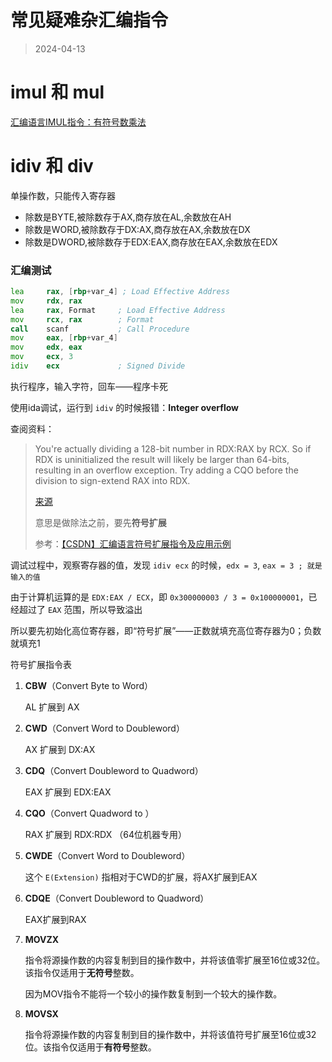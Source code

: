 # 常见疑难杂汇编指令

> 2024-04-13
# imul 和 mul

[汇编语言IMUL指令：有符号数乘法](https://c.biancheng.net/view/3603.html)

# idiv 和 div

单操作数，只能传入寄存器

- 除数是BYTE,被除数存于AX,商存放在AL,余数放在AH
- 除数是WORD,被除数存于DX:AX,商存放在AX,余数放在DX
- 除数是DWORD,被除数存于EDX:EAX,商存放在EAX,余数放在EDX

### 汇编测试

```asm
lea     rax, [rbp+var_4] ; Load Effective Address
mov     rdx, rax
lea     rax, Format     ; Load Effective Address
mov     rcx, rax        ; Format
call    scanf           ; Call Procedure
mov     eax, [rbp+var_4]
mov     edx, eax
mov     ecx, 3
idiv    ecx             ; Signed Divide
```

执行程序，输入字符，回车——程序卡死

使用ida调试，运行到 `idiv` 的时候报错：**Integer overflow**

查阅资料：

> You're actually dividing a 128-bit number in RDX:RAX by RCX. So if RDX is uninitialized the result will likely be larger than 64-bits, resulting in an overflow exception. Try adding a CQO before the division to sign-extend RAX into RDX.
>
> [来源](https://stackoverflow.com/questions/8858104/64bit-nasm-division-idiv)
>
> 意思是做除法之前，要先**符号扩展**
>
> 参考：[【CSDN】汇编语言符号扩展指令及应用示例](https://blog.csdn.net/ComputerInBook/article/details/90151238)

调试过程中，观察寄存器的值，发现 `idiv ecx` 的时候，`edx = 3`, `eax = 3 ; 就是输入的值`

由于计算机运算的是 `EDX:EAX / ECX`，即 `0x300000003 / 3 = 0x100000001`，已经超过了 `EAX` 范围，所以导致溢出

所以要先初始化高位寄存器，即“符号扩展”——正数就填充高位寄存器为0；负数就填充1

符号扩展指令表

1. **CBW**（Convert Byte to Word）

    AL 扩展到 AX
2. **CWD**（Convert Word to Doubleword）

    AX 扩展到 DX:AX
3. **CDQ**（Convert Doubleword to Quadword）

    EAX 扩展到 EDX:EAX
4. **CQO**（Convert Quadword to ）

    RAX 扩展到 RDX:RDX （64位机器专用）
5. **CWDE**（Convert Word to Doubleword）

    这个 `E(Extension)` 指相对于CWD的扩展，将AX扩展到EAX
6. **CDQE**（Convert Doubleword to Quadword）

    EAX扩展到RAX
7. **MOVZX**

    指令将源操作数的内容复制到目的操作数中，并将该值零扩展至16位或32位。该指令仅适用于**无符号**整数。
    
    因为MOV指令不能将一个较小的操作数复制到一个较大的操作数。
8. **MOVSX**

    指令将源操作数的内容复制到目的操作数中，并将该值符号扩展至16位或32位。该指令仅适用于**有符号**整数。